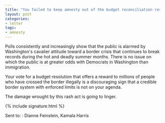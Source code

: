 ```yaml
---
title: "You failed to keep amnesty out of the budget reconciliation resolution"
layout: post
categories:
- letter
tags:
- amnesty
---
```


Polls consistently and increasingly show that the public is alarmed by Washington's cavalier attitude toward a border crisis that continues to break records during the hot and deadly summer months. There is no issue on which the public is at greater odds with Democrats in Washington than immigration.

Your vote for a budget resolution that offers a reward to millions of people who have crossed the border illegally is a discouraging sign that a credible border system with enforced limits is not on your agenda.

The damage wrought by this rash act is going to linger.

{% include signature.html %}

Sent to:
: Dianne Feinstein, Kamala Harris
